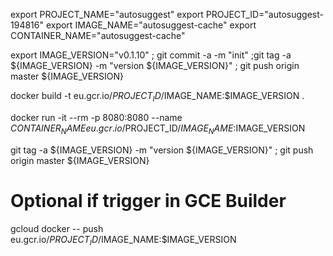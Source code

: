 export PROJECT_NAME="autosuggest"
export PROJECT_ID="autosuggest-194816"
export IMAGE_NAME="autosuggest-cache"
export CONTAINER_NAME="autosuggest-cache"

export IMAGE_VERSION="v0.1.10" ; git commit -a -m "init" ;git tag -a ${IMAGE_VERSION} -m "version ${IMAGE_VERSION}" ; git push origin master ${IMAGE_VERSION}

docker build -t eu.gcr.io/$PROJECT_ID/$IMAGE_NAME:$IMAGE_VERSION .

docker run -it --rm -p 8080:8080 --name $CONTAINER_NAME eu.gcr.io/$PROJECT_ID/$IMAGE_NAME:$IMAGE_VERSION

git tag -a ${IMAGE_VERSION} -m "version ${IMAGE_VERSION}" ; git push origin master ${IMAGE_VERSION}

# Optional if trigger in GCE Builder
gcloud docker -- push eu.gcr.io/$PROJECT_ID/$IMAGE_NAME:$IMAGE_VERSION

